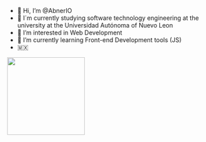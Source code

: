 - 👋 Hi, I’m @AbnerIO
- 📱 I´m currently studying software technology engineering at the university at the Universidad Autónoma of Nuevo Leon 
- 👀 I’m interested in Web Development
- 🌱 I’m currently learning Front-end Development tools (JS)
- :mexico: 

<img height="180em" src="https://github-readme-stats.vercel.app/api?AbnerIO=&show_icons=true&hide_border=true&&count_private=true&include_all_commits=true" />
